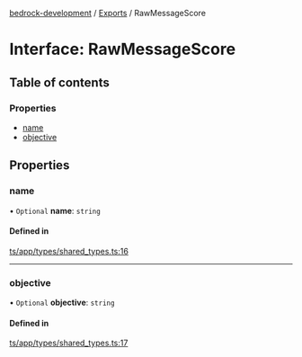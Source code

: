 [bedrock-development](../README.md) / [Exports](../modules.md) / RawMessageScore

# Interface: RawMessageScore

## Table of contents

### Properties

- [name](RawMessageScore.md#name)
- [objective](RawMessageScore.md#objective)

## Properties

### name

• `Optional` **name**: `string`

#### Defined in

[ts/app/types/shared_types.ts:16](https://github.com/DauntlessStudio/Bedrock-Developments/blob/c7d1542/ts/app/types/shared_types.ts#L16)

___

### objective

• `Optional` **objective**: `string`

#### Defined in

[ts/app/types/shared_types.ts:17](https://github.com/DauntlessStudio/Bedrock-Developments/blob/c7d1542/ts/app/types/shared_types.ts#L17)
